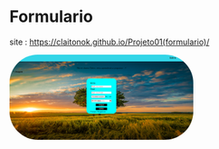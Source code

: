 # Formulario

site : https://claitonok.github.io/Projeto01(formulario)/

<img align="center" alt="pic" height="150" style="border-radius:50px;" title="Paisagem" src="https://github.com/Claitonok/Formulario/blob/main/Projeto01(formulario)/img/Trabalho%20-%20Google%20Chrome%2006_03_2023%2012_25_12.png">
